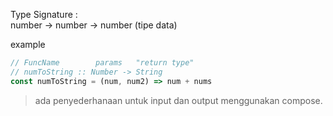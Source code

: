 Type Signature : \
number -> number -> number
(tipe data)

example

```javascript
// FuncName        params   "return type"
// numToString :: Number -> String
const numToString = (num, num2) => num + nums
```

> ada penyederhanaan untuk input dan output menggunakan compose.

